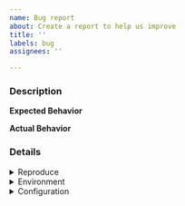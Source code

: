 ```yaml
---
name: Bug report
about: Create a report to help us improve
title: ''
labels: bug
assignees: ''

---
```


<!-- @@@@@@@@@@@@@@@@@@@@@@@@@@@@@@
> Please make sure to take the time adhere fully the following template.
> So that the team can understand the issue and solve it very quickly,
> else the issue will be marked "missing issue template" and
> close right away!!!!!

TODO:
- Include test.vim content in details section (see configuration sec)
- Add description
- Add reproduce steps
- Add Expected and Actual behavior
- Include Environment information

TIP: copy the template to your vim buffer
@@@@@@@@@@@@@@@@@@@@@@@@@@@@@@@ -->

### Description
<!-- Whats wrong? what is not working? what Issue(s) are you facing?, when ....  -->

**Expected Behavior**
<!-- what is the Expected Behaviour in the steps you've defined above? -->

**Actual Behavior**
<!-- what is the Actual Behaviour your getting from the steps you've defined above? -->

### Details

<!-- Steps to reproduce -->
<details><summary>Reproduce</summary>

<!--
Example:

1. nvim -nu test.vim
2. :Telescope live_grep or git_commits
3. .... bang here is the issue
...
-->

1. nvim -nu test.vim
2. 
3. 
</details>

<!-- Environment Information -->
<details><summary>Environment</summary>

<!--
- nvim --version
- Operating system
- git log --pretty=format:'%h' -n 1
...
-->
- nvim --version output: 
- Operating system: 
- Telescope commit: 

</details>

<!-- Configuration -->
<details><summary>Configuration</summary>
<p>
<!-- adopt your telescope configuration to the following template,
save it to test.vim then execute `nvim -NU test.vim` -->

```viml
set nocompatible hidden laststatus=2

if !filereadable('/tmp/plug.vim')
  silent !curl --insecure -fLo /tmp/plug.vim
    \ https://raw.githubusercontent.com/junegunn/vim-plug/master/plug.vim
endif

source /tmp/plug.vim
call plug#begin('/tmp/plugged')
Plug 'nvim-lua/popup.nvim'
Plug 'nvim-lua/plenary.nvim'
Plug 'nvim-telescope/telescope.nvim'
call plug#end()

autocmd VimEnter * PlugClean! | PlugUpdate --sync | close
lua require('telescope').setup()
```
